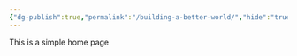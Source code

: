 ```yaml
---
{"dg-publish":true,"permalink":"/building-a-better-world/","hide":"true","tags":["gardenEntry"]}
---
```


This is a simple home page